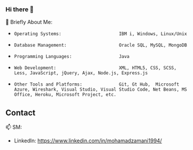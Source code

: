 ### Hi there 👋

💬 Briefly About Me:

-     Operating Systems:                      IBM i, Windows, Linux/Unix
-     Database Management:                    Oracle SQL, MySQL, MongoDB
-     Programming Languages:                  Java
-     Web Development:                        XML, HTML5, CSS, SCSS, Less, JavaScript, jQuery, Ajax, Node.js, Express.js
-     Other Tools and Platforms:              Git, Gt Hub,  Microsoft Azure, Wireshark, Visual Studio, Visual Studio Code, Net Beans, MS Office, Heroku, Microsoft Project, etc.

## Contact

📫 SM:
- LinkedIn: https://www.linkedin.com/in/mohamadzamani1994/
